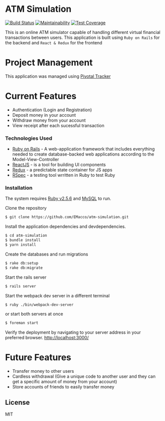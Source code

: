 # ATM Simulation
[![Build Status](https://travis-ci.org/EMacco/atm-simulation.svg?branch=develop)](https://travis-ci.org/EMacco/atm-simulation) [![Maintainability](https://api.codeclimate.com/v1/badges/0474103db20a820c07a5/maintainability)](https://codeclimate.com/github/EMacco/atm-simulation/maintainability) [![Test Coverage](https://api.codeclimate.com/v1/badges/0474103db20a820c07a5/test_coverage)](https://codeclimate.com/github/EMacco/atm-simulation/test_coverage)

This is an online ATM simulator capable of handling different virtual financial transactions between users. This application is built using `Ruby on Rails` for the backend and `React & Redux` for the frontend 

# Project Management
This application was managed using [Pivotal Tracker](https://www.pivotaltracker.com/n/projects/2400403)

# Current Features

  - Authentication (Login and Registration)
  - Deposit money in your account
  - Withdraw money from your account
  - View receipt after each sucessful transaction


### Technologies Used

* [Ruby on Rails](http://rubyonrails.org/) - A web-application framework that includes everything needed to create database-backed web applications according to the Model-View-Controller
* [ReactJS](https://reactjs.org/) - is a tool for building UI components
* [Redux](https://redux.js.org/) - a predictable state container for JS apps
* [RSpec](https://rspec.info/) - a testing tool wrritten in Ruby to test Ruby


### Installation

The system requires [Ruby v2.5.6](https://github.com/oneclick/rubyinstaller2/releases/download/RubyInstaller-2.5.6-1/rubyinstaller-devkit-2.5.6-1-x64.exe) and  [MySQL](https://dev.mysql.com/get/Downloads/MySQLInstaller/mysql-installer-web-community-8.0.17.0.msi) to run.

Clone the repository
```sh
$ git clone https://github.com/EMacco/atm-simulation.git
```

Install the application dependencies and devdependencies.

```sh
$ cd atm-simulation
$ bundle install
$ yarn install
```

Create the databases and run migrations
```sh
$ rake db:setup
$ rake db:migrate
```

Start the rails server 
```sh
$ rails server
```

Start the webpack dev server in a different terminal
```sh
$ ruby ./bin/webpack-dev-server
```

or start both servers at once
```sh
$ foreman start
```

Verify the deployment by navigating to your server address in your preferred browser.
[http://localhost:3000/](http://localhost:3000/)


# Future Features

  - Transfer money to other users
  - Cardless withdrawal (Give a unique code to another user and they can get a specific amount of money from your account)
  - Store accounts of friends to easily transfer money


License
----

MIT
